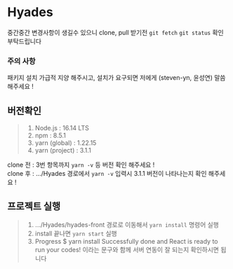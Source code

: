 # Hyades

중간중간 변경사항이 생길수 있으니 clone, pull 받기전 `git fetch` `git status` 확인 부탁드립니다

### **주의 사항**

패키지 설치 가급적 지양 해주시고, 설치가 요구되면 저에게 (steven-yn, 윤성연) 말씀해주세요 !

## 버전확인

> 1. Node.js : 16.14 LTS
> 2. npm : 8.5.1
> 3. yarn (global) : 1.22.15
> 4. yarn (project) : 3.1.1

clone 전 : 3번 항목까지 `yarn -v` 등 버전 확인 해주세요 !  \
clone 후 : .../Hyades 경로에서 `yarn -v` 입력시 3.1.1 버전이 나타나는지 확인 해주세요 !

## 프로젝트 실행

> 1. .../Hyades/hyades-front 경로로 이동해서 `yarn install` 명령어 실행
> 2. install 끝나면 `yarn start` 실행
> 3. Progress $ yarn install Successfully done and React is ready to run your codes! 이라는 문구와 함께 서버 연동이 잘 되는지 확인하시면 됩니다
